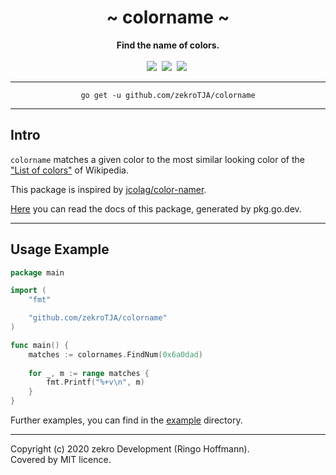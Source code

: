 <div align="center">
    <h1>~ colorname ~</h1>
    <strong>Find the name of colors.</strong><br><br>
    <a href="https://pkg.go.dev/github.com/zekroTJA/colorname"><img src="https://godoc.org/github.com/zekroTJA/colorname?status.svg" /></a>&nbsp;
    <a href="https://github.com/zekroTJA/colorname/actions/runs/353920630"><img src="https://github.com/zekroTJA/colorname/workflows/Main%20CI/badge.svg"/></a>&nbsp;
    <!-- <a href="https://travis-ci.org/zekroTJA/timedmap" ><img src="https://travis-ci.org/zekroTJA/timedmap.svg?branch=master" /></a>&nbsp; -->
    <!-- <a href="https://coveralls.io/github/zekroTJA/timedmap"><img src="https://coveralls.io/repos/github/zekroTJA/timedmap/badge.svg" /></a>&nbsp; -->
    <a href="https://goreportcard.com/report/github.com/zekroTJA/colorname"><img src="https://goreportcard.com/badge/github.com/zekroTJA/colorname"/></a>&nbsp;
<br>
</div>

---

<div align="center">
    <code>go get -u github.com/zekroTJA/colorname</code>
</div>

---

## Intro

`colorname` matches a given color to the most similar looking color of the ["List of colors"](https://en.wikipedia.org/wiki/List_of_colors:_A%E2%80%93F) of Wikipedia.

This package is inspired by [jcolag/color-namer](https://github.com/jcolag/color-namer).

[Here](https://pkg.go.dev/github.com/zekroTJA/colorname) you can read the docs of this package, generated by pkg.go.dev.

---

## Usage Example

```go
package main

import (
    "fmt"

	"github.com/zekroTJA/colorname"
)

func main() {
    matches := colornames.FindNum(0x6a0dad)
    
    for _, m := range matches {
        fmt.Printf("%+v\n", m)
    }
}
```

Further examples, you can find in the [example](examples) directory.

---

Copyright (c) 2020 zekro Development (Ringo Hoffmann).  
Covered by MIT licence.